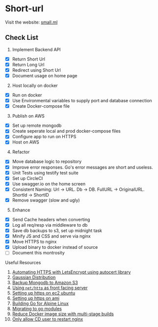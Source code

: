 # Short-url

Visit the website: [small.ml](https://small.ml)

## Check List

1. Implement Backend API

- [x] Return Short Url
- [x] Return Long Url
- [x] Redirect using Short Url
- [x] Document usage on home page

2. Host locally on docker

- [x] Run on docker
- [x] Use Environmental variables to supply port and database connection
- [x] Create Docker-compose file

3. Publish on AWS

- [x] Set up remote mongodb
- [x] Create seperate local and prod docker-compose files
- [x] Configure app to run on HTTPS
- [x] Host on AWS

4. Refactor 
- [x] Move database logic to repository
- [x] Improve error responses. Go's error messages are short and useless.
- [x] Unit Tests using testify test suite
- [x] Set up CircleCI
- [x] Use swagger.io on the home screen
- [x] Consistent Naming: Url -> URL. Db -> DB. FullURL -> OriginalURL. ShortId -> ShortID
- [x] Remove swagger (slow and ugly)

5. Enhance
- [x] Send Cache headers when converting
- [x] Log all req/resp via middleware to db
- [x] Save db backups to s3, set up midnight task
- [x] Minify JS and CSS and serve via nginx
- [x] Move HTTPS to nginx
- [x] Upload binary to docker instead of source
- [ ] Document this montrosity

Useful Resources

1. [Automating HTTPS with LetsEncrypt using autocert library](https://blog.kowalczyk.info/article/Jl3G/https-for-free-in-go-with-little-help-of-lets-encrypt.html)
2. [Gaussian Distribution](https://stackoverflow.com/questions/29325069/how-to-generate-random-numbers-biased-towards-one-value-in-a-range)
3. [Backup Mongodb to Amazon S3](https://gist.github.com/eladnava/96bd9771cd2e01fb4427230563991c8d)
4. [Using `net/http` as front facing server](https://blog.cloudflare.com/exposing-go-on-the-internet/)
5. [Setting up https on ec2 ubuntu](https://blog.cloudboost.io/setting-up-an-https-sever-with-node-amazon-ec2-nginx-and-lets-encrypt-46f869159469)
5. [Setting up https on ami](https://coderwall.com/p/e7gzbq/https-with-certbot-for-nginx-on-amazon-linux)
6. [Building Go for Alpine Linux](https://www.blang.io/posts/2015-04_golang-alpine-build-golang-binaries-for-alpine-linux/)
7. [Migrating to go modules](https://blog.callr.tech/migrating-from-dep-to-go-1.11-modules/)
8. [Reduce Docker image size with multi-stage builds](https://docs.docker.com/develop/develop-images/multistage-build/)
9. [Only allow CD user to restart nginx](https://serverfault.com/questions/841099/systemd-grant-an-unprivileged-user-permission-to-alter-one-specific-service?newreg=c9a1362791da43f695cd5eb08b6e01c6)
